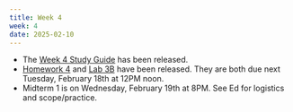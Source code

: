 ```yaml
---
title: Week 4
week: 4
date: 2025-02-10
---
```


- The [Week 4 Study Guide](/assets/guides/spring25/week04.pdf) has been released.
- [Homework 4](http://prob140.datahub.berkeley.edu/hub/user-redirect/git-pull?repo=https://github.com/prob140/materials-sp25&branch=main&subPath=hw/Homework_04.ipynb) and [Lab 3B](http://prob140.datahub.berkeley.edu/hub/user-redirect/git-pull?repo=https://github.com/prob140/materials-sp25&branch=main&subPath=lab/Lab_03.ipynb) have been released. They are both due next Tuesday, February 18th at 12PM noon.
- Midterm 1 is on Wednesday, February 19th at 8PM. See Ed for logistics and scope/practice.
